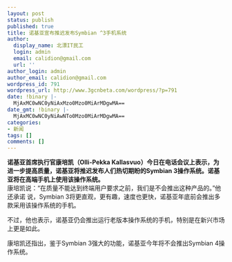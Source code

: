 ```yaml
---
layout: post
status: publish
published: true
title: 诺基亚宣布推迟发布Symbian ^3手机系统
author:
  display_name: 北漂IT民工
  login: admin
  email: calidion@gmail.com
  url: ''
author_login: admin
author_email: calidion@gmail.com
wordpress_id: 791
wordpress_url: http://www.3gcnbeta.com/wordpress/?p=791
date: !binary |-
  MjAxMC0wNC0yNiAxMzo0Mzo0MiArMDgwMA==
date_gmt: !binary |-
  MjAxMC0wNC0yNiAwNTo0Mzo0MiArMDgwMA==
categories:
- 新闻
tags: []
comments: []
---
```

<p><strong>诺基亚首席执行官康培凯（Olli-Pekka Kallasvuo）今日在电话会议上表示，为进一步提高质量，诺基亚将推迟发布人们热切期盼的Symbian 3操作系统。诺基亚将在高端手机上使用该操作系统。</strong><br />
康培凯说：&ldquo;在质量不能达到终端用户要求之前，我们是不会推出这种产品的。&rdquo;他还承诺 说，Symbian 3将更直观，更有趣，速度也更快，诺基亚年底前会推出多款采用该操作系统的手机。</p>
<p>不过，他也表示，诺基亚仍会推出运行老版本操作系统的手机，特别是在新兴市场上更是如此。</p>
<p>康培凯还指出，鉴于Symbian 3强大的功能，诺基亚今年将不会推出Symbian 4操作系统。</p>
